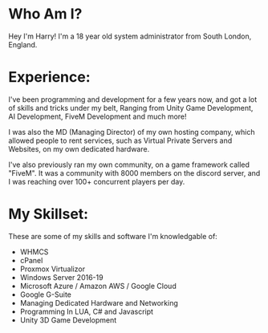# Who Am I?
Hey I'm Harry! I'm a 18 year old system administrator from South London, England.

# Experience:
I've been programming and development for a few years now, and got a lot of skills and tricks under my belt, Ranging from Unity Game Development, AI Development, FiveM Development and much more!

I was also the MD (Managing Director) of my own hosting company, which allowed people to rent services, such as Virtual Private Servers and Websites, on my own dedicated hardware.

I've also previously ran my own community, on a game framework called "FiveM". It was a community with 8000 members on the discord server, and I was reaching over 100+ concurrent players per day.

# My Skillset:
These are some of my skills and software I'm knowledgable of:
- WHMCS
- cPanel
- Proxmox Virtualizor
- Windows Server 2016-19
- Microsoft Azure / Amazon AWS / Google Cloud
- Google G-Suite
- Managing Dedicated Hardware and Networking
- Programming In LUA, C# and Javascript
- Unity 3D Game Development
